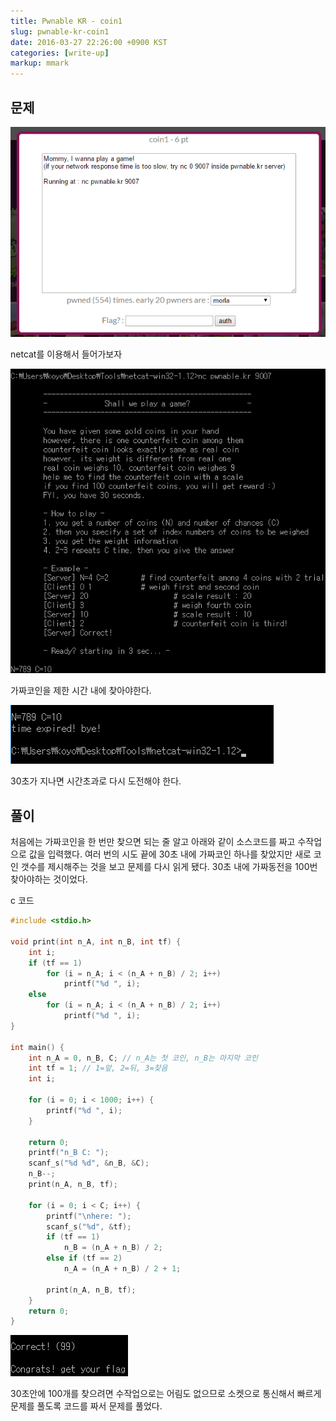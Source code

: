 ```yaml
---
title: Pwnable KR - coin1
slug: pwnable-kr-coin1
date: 2016-03-27 22:26:00 +0900 KST
categories: [write-up]
markup: mmark
---
```


## 문제

![Pwnablr KR coin1](pwnablr-kr-coin1.png)

netcat를 이용해서 들어가보자

![nc pwnable.kr 9007](nc-pwnable-kr-9007.png)

가짜코인을 제한 시간 내에 찾아야한다.

![time expired! bye!](time-expired-bye.png)

30초가 지나면 시간초과로 다시 도전해야 한다.

## 풀이

처음에는 가짜코인을 한 번만 찾으면 되는 줄 알고 아래와 같이 소스코드를 짜고 수작업으로 값을 입력했다. 여러 번의 시도 끝에 30초 내에 가짜코인 하나를 찾았지만 새로 코인 갯수를 제시해주는 것을 보고 문제를 다시 읽게 됐다. 30초 내에 가짜동전을 100번 찾아야하는 것이었다.

c 코드

```c
#include <stdio.h>

void print(int n_A, int n_B, int tf) {
    int i;
    if (tf == 1)
        for (i = n_A; i < (n_A + n_B) / 2; i++)
            printf("%d ", i);
    else
        for (i = n_A; i < (n_A + n_B) / 2; i++)
            printf("%d ", i);
}

int main() {
    int n_A = 0, n_B, C; // n_A는 첫 코인, n_B는 마지막 코인
    int tf = 1; // 1=앞, 2=뒤, 3=찾음
    int i;

    for (i = 0; i < 1000; i++) {
        printf("%d ", i);
    }

    return 0;
    printf("n_B C: ");
    scanf_s("%d %d", &n_B, &C);
    n_B--;
    print(n_A, n_B, tf);

    for (i = 0; i < C; i++) {
        printf("\nhere: ");
        scanf_s("%d", &tf);
        if (tf == 1)
            n_B = (n_A + n_B) / 2;
        else if (tf == 2)
            n_A = (n_A + n_B) / 2 + 1;

        print(n_A, n_B, tf);
    }
    return 0;
}
```

![Congrats! get your flag](congrats-get-your-flag.png)

30초안에 100개를 찾으려면 수작업으로는 어림도 없으므로 소켓으로 통신해서 빠르게 문제를 풀도록 코드를 짜서 문제를 풀었다.
